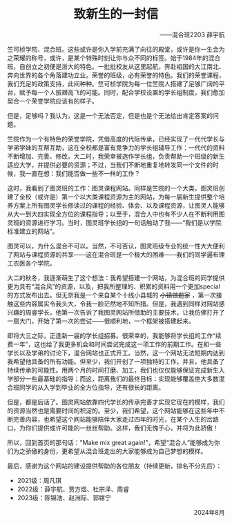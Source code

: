 <center>

# 致新生的一封信

</center>
<div style="text-align: right;">

——混合班2203 薛宇航

</div>
竺可桢学院、混合班。这些或许是你入学前充满了向往的殿堂，或许是你一生会为之荣耀的称号，或许，是某个特殊时刻让你与众不同的标签。始于1984年的混合班，自创立之初便是浙大的特色。一批批校友从这里起航，奔赴祖国的大江南北、奔向世界的各个角落建功立业。荣誉的班级，必有荣誉的特色。我们的荣誉课程，我们充足的政策支持，此间种种。竺可桢学院为每一位竺院人搭建了足够广阔的平台，赋予每一个人振翅高飞的可能。同时，配合学校设置的学长组制度，我们愈加契合一个荣誉学院应该有的样子。

但是，足够吗？我认为，这是一个无法否定，但是也是个无法给出肯定答案的问题。

竺院作为一个有特色的荣誉学院，凭借高度的代际传承，已经实现了一代代学长与学弟学妹的互帮互助，这在全校都是富有竞争力的学长组辅导工作：一代代的资料不断增加、完善、修改。大二时，我荣幸被选作学长组，负责帮助一个班级的新生适应大学，并提供必要的资源；不过，当我们不断地重复地转发同一个文件的时候，我一直在想：我们能否做一些不一样的工作？

这时，我看到了图灵班的工作：图灵课程网站。同样是竺院的一个大类，图灵班创建了全校（或许是）第一个以大类课程资源为主的网站，为每一届新生提供整个培养方案上所有图灵学长修读过的课程的经验、体会、以及课程资源，让图灵人能够从大一到大四实现全方位的课程指导；以至于，混合人中也有不少人在不断利用图灵班的资源进行学习。当时，图灵班学长组的一句话触动了我——“我们是以学院标准建立的网站”。

图灵可以，为什么混合不可以。当然，不可否认，图灵班级专业的统一性大大便利了网站与课程资源的共享——这在混合班是一个极大的困难——我们的同学遍布理工农医各个学院。

大二的秋冬，我逐渐萌生了这个想法：我希望搭建一个网站，为混合班的同学提供更为具有“混合风”的资源，以及，把我所整理的、积累的资料用一个更加special的方式发布出去。但无奈我是一个来自某个十线小县城的 ~~小镇做题家~~ ，第一次接触这些内容属实令我头大，令我一脸茫然地不知所措。但是，我遇到同样对网站感兴趣的周睿学长，他第一次告诉了我图灵网站所借助的主要技术，让我仿佛打开了一扇大门，开始了第一次的尝试——很顺利地，一个框架被搭建起来。

即将大三之际，正逢新一届的学长组招募。很荣幸的，我能够将学长组的工作“续费一年”，这也给了我更多机会和时间尝试完成这一项工作的前期工作。在和一些学长以及学弟的讨论下，混合网站也正式开工。当然，这一个网站无法短期内达到我希望他具备的所有功能。但至少，我们开创了一项独特的工作，并且，他具备了持续传承的可能性。用两个月的时间打磨、加工，我们也仅仅能够保证完成新生入学部分一些最基础的指导；而这，距离我们的最终目标：实现能够覆盖绝大多数混合班同学的从入学到毕业的全方位指导，还有很长的距离。

但是，都是后话了。图灵网站依靠四代学长的传承完善才实现它现在的模样，我们的资源当然也是需要时间的积淀的。至少，我们希望，这个网站能够在这些年中不断完善内容，也希望这个网站能够陪伴大家走过四年的时光，在某个人生的岔路口，为你们提供或许可能的一丝丝帮助。这样，我们无愧于心，并将为此骄傲！

所以，回到首页的那句话："Make mix great again!"，希望“混合人”能够成为你们为之骄傲的身份，更希望从混合班走出的大家能够成为自己梦想的模样。

最后，感谢为这个网站的建设提供帮助的各位朋友（持续更新，排名不分先后）：

- 2021级：周凡琪
- 2022级：薛宇航、贾方煜、杜宗泽、周睿
- 2023级：陈锦浩、赵洲际、郭镓宁

<div style="text-align: right;">

2024年8月

</div>

